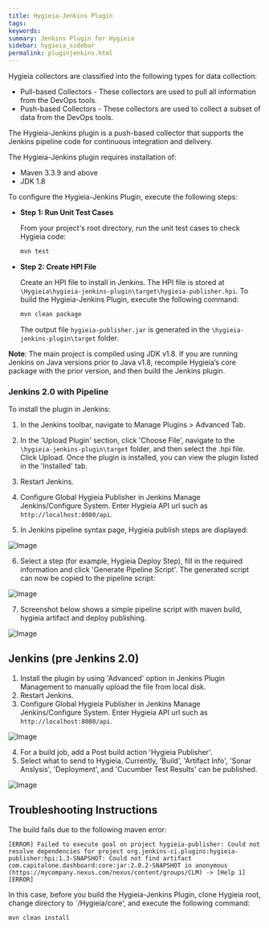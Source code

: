 ```yaml
---
title: Hygieia-Jenkins Plugin
tags:
keywords: 
summary: Jenkins Plugin for Hygieia
sidebar: hygieia_sidebar
permalink: pluginjenkins.html
---
```


Hygieia collectors are classified into the following types for data collection:

- Pull-based Collectors - These collectors are used to pull all information from the DevOps tools. 
- Push-based Collectors - These collectors are used to collect a subset of data from the DevOps tools.

The Hygieia-Jenkins plugin is a push-based collector that supports the Jenkins pipeline code for continuous integration and delivery.

The Hygieia-Jenkins plugin requires installation of:

- Maven 3.3.9 and above
- JDK 1.8

To configure the Hygieia-Jenkins Plugin, execute the following steps:

*	**Step 1: Run Unit Test Cases**

	From your project's root directory, run the unit test cases to check Hygieia code:

	```bash
	mvn test
	```
	
*	**Step 2: Create HPI File**

	Create an HPI file to install in Jenkins. The HPI file is stored at `\Hygieia\hygieia-jenkins-plugin\target\hygieia-publisher.hpi`. To build the Hygieia-Jenkins Plugin, execute the following command:

	```bash
	mvn clean package
	```
	
	The output file `hygieia-publisher.jar` is generated in the `\hygieia-jenkins-plugin\target` folder.

**Note**: The main project is compiled using JDK v1.8. If you are running Jenkins on Java versions prior to Java v1.8, recompile Hygieia’s core package with the prior version, and then build the Jenkins plugin.

### Jenkins 2.0 with Pipeline

To install the plugin in Jenkins:

1. In the Jenkins toolbar, navigate to Manage Plugins > Advanced Tab.
2. In the 'Upload Plugin' section, click 'Choose File', navigate to the `\hygieia-jenkins-plugin\target` folder, and then select the .hpi file. Click Upload. 
   Once the plugin is installed, you can view the plugin listed in the 'Installed' tab.
3. Restart Jenkins.
4. Configure Global Hygieia Publisher in Jenkins Manage Jenkins/Configure System. Enter Hygieia API url such as `http://localhost:8080/api`.

5. In Jenkins pipeline syntax page, Hygieia publish steps are displayed:

![Image](https://megha849.github.io/HygieiaDocs/media/images/jenkins2.0-steplist.png)

6. Select a step (for example, Hygieia Deploy Step), fill in the required information and click 'Generate Pipeline Script'. The generated script can now be copied to the pipeline script:

![Image](https://megha849.github.io/HygieiaDocs/media/images/jenkins2.0-hygieia-deploy-step.png)

7. Screenshot below shows a simple pipeline script with maven build, hygieia artifact and deploy publishing.

![Image](https://megha849.github.io/HygieiaDocs/media/images/jenkins2.0-pipeline-deploy-publish.png)

## Jenkins (pre Jenkins 2.0)

1. Install the plugin by using 'Advanced' option in Jenkins Plugin Management to manually upload the file from local disk.
2. Restart Jenkins.
3. Configure Global Hygieia Publisher in Jenkins Manage Jenkins/Configure System. Enter Hygieia API url such as `http://localhost:8080/api`. 

![Image](https://megha849.github.io/HygieiaDocs/media/images/jenkins-global.png)

4. For a build job, add a Post build action 'Hygieia Publisher'. 
5. Select what to send to Hygieia. Currently, 'Build', 'Artifact Info', 'Sonar Anslysis', 'Deployment', and 'Cucumber Test Results' can be published.

![Image](https://megha849.github.io/HygieiaDocs/media/images/jenkins-job-config.png)

## Troubleshooting Instructions

The build fails due to the following maven error:

`[ERROR] Failed to execute goal on project hygieia-publisher: Could not resolve dependencies for project org.jenkins-ci.plugins:hygieia-publisher:hpi:1.3-SNAPSHOT: Could not find artifact com.capitalone.dashboard:core:jar:2.0.2-SNAPSHOT in anonymous (https://mycompany.nexus.com/nexus/content/groups/CLM) -> [Help 1][ERROR]`

In this case, before you build the Hygieia-Jenkins Plugin, clone Hygieia root, change directory to `/Hygieia/core', and execute the following command:

```bash
mvn clean install
```
